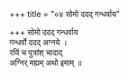 +++
title = "०४ सोमो ददद् गन्धर्वाय"

+++
सोमो ददद् गन्धर्वाय  
गन्धर्वो ददद् अग्नये ।  
रयिं च पुत्रांश् चादाद्  
अग्निर् मह्यम् अथो इमाम् ॥